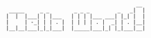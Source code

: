```
                                          __ 
 _____     _ _        _ _ _         _   _|  |
|  |  |___| | |___   | | | |___ ___| |_| |  |
|     | -_| | | . |  | | | | . |  _| | . |__|
|__|__|___|_|_|___|  |_____|___|_| |_|___|__|
                                             
```

<!--
**daenuprobst/daenuprobst** is a ✨ _special_ ✨ repository because its `README.md` (this file) appears on your GitHub profile.

Here are some ideas to get you started:

- 🔭 I’m currently working on ...
- 🌱 I’m currently learning ...
- 👯 I’m looking to collaborate on ...
- 🤔 I’m looking for help with ...
- 💬 Ask me about ...
- 📫 How to reach me: ...
- 😄 Pronouns: ...
- ⚡ Fun fact: ...
-->
